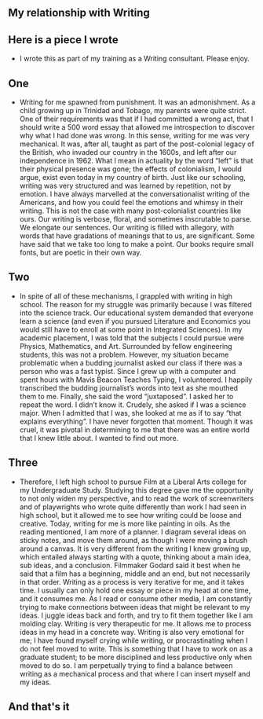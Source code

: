 ## My relationship with Writing

## Here is a piece I wrote
- I wrote this as part of my training as a Writing consultant. Please enjoy.

## One
- Writing for me spawned from punishment. It was an admonishment. As a child growing up in Trinidad and Tobago, my parents were quite strict. One of their requirements was that if I had committed a wrong act, that I should write a 500 word essay that allowed me introspection to discover why what I had done was wrong. 
	In this sense, writing for me was very mechanical. It was, after all, taught as part of the post-colonial legacy of the British, who invaded our country in the 1600s, and left after our independence in 1962. What I mean in actuality by the word “left” is that their physical presence was gone; the effects of colonialism, I would argue, exist even today in my country of birth.
Just like our schooling, writing was very structured and was learned by repetition, not by emotion. I have always marvelled at the conversationalist writing of the Americans, and how you could feel the emotions and whimsy in their writing. This is not the case with many post-colonialist countries like ours. Our writing is verbose, floral, and sometimes inscrutable to parse. We elongate our sentences. Our writing is filled with allegory, with words that have gradations of meanings that to us, are significant. Some have said that we take too long to make a point. Our books require small fonts, but are poetic in their own way.

## Two
- In spite of all of these mechanisms, I grappled with writing in high school. The reason for my struggle was primarily because I was filtered into the science track. Our educational system demanded that everyone learn a science (and even if you pursued Literature and Economics you would still have to enroll at some point in Integrated Sciences). In my academic placement, I was told that the subjects I could pursue were Physics, Mathematics, and Art. Surrounded by fellow engineering students, this was not a problem. 
However, my situation became problematic when a budding journalist asked our class if there was a person who was a fast typist. Since I grew up with a computer and spent hours with Mavis Beacon Teaches Typing, I volunteered. I happily transcribed the budding journalist’s words into text as she mouthed them to me. Finally, she said the word “juxtaposed”. I asked her to repeat the word. I didn’t know it. Crudely, she asked if I was a science major. When I admitted that I was, she looked at me as if to say “that explains everything”. I have never forgotten that moment. Though it was cruel, it was pivotal in determining to me that there was an entire world that I knew little about. I wanted to find out more. 

## Three 
- Therefore, I left high school to pursue Film at a Liberal Arts college for my Undergraduate Study. Studying this degree gave me the opportunity to not only widen my perspective, and to read the work of screenwriters and of playwrights who wrote quite differently than work I had seen in high school, but it allowed me to see how writing could be loose and creative.
Today, writing for me is more like painting in oils. As the reading mentioned, I am more of a planner. I diagram several ideas on sticky notes, and move them around, as though I were moving a brush around a canvas. It is very different from the writing I knew growing up, which entailed always starting with a quote, thinking about a main idea, sub ideas, and a conclusion. Filmmaker Godard said it best when he said that a film has a beginning, middle and an end, but not necessarily in that order. 
Writing as a process is very iterative for me, and it takes time. I usually can only hold one essay or piece in my head at one time, and it consumes me. As I read or consume other media, I am constantly trying to make connections between ideas that might be relevant to my ideas. I juggle ideas back and forth, and try to fit them together like I am molding clay. 
Writing is very therapeutic for me. It allows me to process ideas in my head in a concrete way.  Writing is also very emotional for me; I have found myself crying while writing, or procrastinating when I do not feel moved to write. This is something that I have to work on as a graduate student; to be more disciplined and less productive only when moved to do so. I am perpetually trying to find a balance between writing as a mechanical process and that where I can insert myself and my ideas. 

## And that's it
